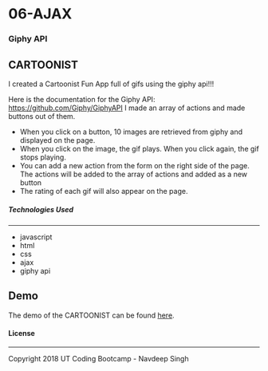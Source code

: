 # 06-AJAX

### Giphy API
## CARTOONIST 

 I created a Cartoonist Fun App full of gifs using the giphy api!!!
 
 Here is the documentation for the Giphy API: https://github.com/Giphy/GiphyAPI
I made an array of actions and made buttons out of them.
- When you click on a button, 10 images are retrieved from giphy and displayed on the page.
- When you click on the image, the gif plays. When you click again, the gif stops playing.
- You can add a new action from the form on the right side of the page. The actions will be added to the array of actions and added as a new button
- The rating of each gif will also appear on the page.


##### Technologies Used
***
* javascript
* html
* css
* ajax
* giphy api

## Demo

The demo of the CARTOONIST can be found [here](https://snavdeepsingh.github.io/06-AJAX/).


#### License
***

Copyright 2018 UT Coding Bootcamp - Navdeep Singh
